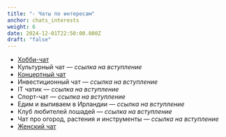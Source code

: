 ```yaml
---
title: "- Чаты по интересам"
anchor: chats_interests
weight: 6
date: 2024-12-01T22:50:00.000Z
draft: "false"
---
```

- [Хобби-чат](https://t.me/irhobby)
- Культурный чат — _ссылка на вступление_
- [Концертный чат](https://t.me/gigrlnd)
- Инвестиционный чат — _ссылка на вступление_
- IT чатик — _ссылка на вступление_
- Спорт-чат — _ссылка на вступление_
- Едим и выпиваем в Ирландии — _ссылка на вступление_
- Клуб любителей лошадей — _ссылка на вступление_
- Чат про огород, растения и инструменты — _ссылка на вступление_
- [Женский чат](https://t.me/womenIE)
